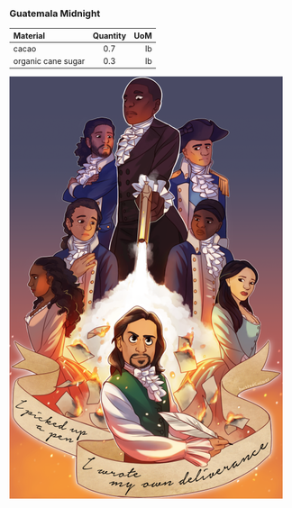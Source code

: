 ### Guatemala Midnight

| Material | Quantity | UoM  |
| :---     | :---:    | ---: |
| cacao   | 0.7    | lb    |
| organic cane sugar     | 0.3      | lb      |

![](images/Hamilton.png)
